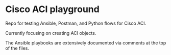 # Cisco ACI playground
Repo for testing Ansible, Postman, and Python flows for Cisco ACI.

Currently focusing on creating ACI objects.

The Ansible playbooks are extensively documented via comments at the top of the files.